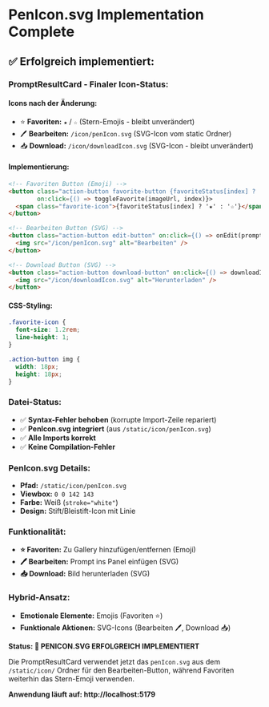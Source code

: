 # PenIcon.svg Implementation Complete

## ✅ Erfolgreich implementiert:

### **PromptResultCard - Finaler Icon-Status:**

#### **Icons nach der Änderung:**
- ⭐ **Favoriten:** `★` / `☆` (Stern-Emojis - bleibt unverändert)
- 🖊️ **Bearbeiten:** `/icon/penIcon.svg` (SVG-Icon vom static Ordner)
- 📥 **Download:** `/icon/downloadIcon.svg` (SVG-Icon - bleibt unverändert)

#### **Implementierung:**
```html
<!-- Favoriten Button (Emoji) -->
<button class="action-button favorite-button {favoriteStatus[index] ? 'active' : ''}" 
        on:click={() => toggleFavorite(imageUrl, index)}>
  <span class="favorite-icon">{favoriteStatus[index] ? '★' : '☆'}</span>
</button>

<!-- Bearbeiten Button (SVG) -->
<button class="action-button edit-button" on:click={() => onEdit(prompt)}>
  <img src="/icon/penIcon.svg" alt="Bearbeiten" />
</button>

<!-- Download Button (SVG) -->
<button class="action-button download-button" on:click={() => downloadImage(imageUrl)">
  <img src="/icon/downloadIcon.svg" alt="Herunterladen" />
</button>
```

#### **CSS-Styling:**
```css
.favorite-icon {
  font-size: 1.2rem;
  line-height: 1;
}

.action-button img {
  width: 18px;
  height: 18px;
}
```

### **Datei-Status:**
- ✅ **Syntax-Fehler behoben** (korrupte Import-Zeile repariert)
- ✅ **PenIcon.svg integriert** (aus `/static/icon/penIcon.svg`)
- ✅ **Alle Imports korrekt** 
- ✅ **Keine Compilation-Fehler**

### **PenIcon.svg Details:**
- **Pfad:** `/static/icon/penIcon.svg`
- **Viewbox:** `0 0 142 143`
- **Farbe:** Weiß (`stroke="white"`)
- **Design:** Stift/Bleistift-Icon mit Linie

### **Funktionalität:**
- **⭐ Favoriten:** Zu Gallery hinzufügen/entfernen (Emoji)
- **🖊️ Bearbeiten:** Prompt ins Panel einfügen (SVG)
- **📥 Download:** Bild herunterladen (SVG)

### **Hybrid-Ansatz:**
- **Emotionale Elemente:** Emojis (Favoriten ⭐)
- **Funktionale Aktionen:** SVG-Icons (Bearbeiten 🖊️, Download 📥)

**Status: 🎉 PENICON.SVG ERFOLGREICH IMPLEMENTIERT**

Die PromptResultCard verwendet jetzt das `penIcon.svg` aus dem `/static/icon/` Ordner für den Bearbeiten-Button, während Favoriten weiterhin das Stern-Emoji verwenden.

**Anwendung läuft auf: http://localhost:5179**
